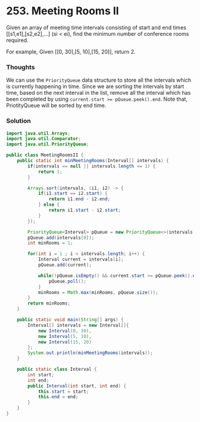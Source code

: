 # 253. Meeting Rooms II
Given an array of meeting time intervals consisting of start and end times [[s1,e1],[s2,e2],...] (si < ei), find the minimum number of conference rooms required.

For example, Given [[0, 30],[5, 10],[15, 20]], return 2.

### Thoughts
We can use the `PriorityQueue` data structure to store all the intervals which is currently happening in time. Since we are sorting the intervals by start time, based on the next interval in the list, remove all the interval which has been completed by using `current.start >= pQueue.peek().end`. Note that, PriotityQueue will be sorted by end time.

### Solution 
```java
import java.util.Arrays;
import java.util.Comparator;
import java.util.PriorityQueue;

public class MeetingRoomsII {
    public static int minMeetingRooms(Interval[] intervals) {
        if(intervals == null || intervals.length <= 1) {
            return 1;
        }

        Arrays.sort(intervals, (i1, i2) -> {
            if(i1.start == i2.start) {
                return i1.end - i2.end;
            } else {
                return i1.start - i2.start;
            }
        });

        PriorityQueue<Interval> pQueue = new PriorityQueue<>(intervals.length, Comparator.comparingInt((i) -> i.end));
        pQueue.add(intervals[0]);
        int minRooms = 1;

        for(int i = 1 ; i < intervals.length; i++) {
            Interval current = intervals[i];
            pQueue.add(current);

            while(!pQueue.isEmpty() && current.start >= pQueue.peek().end) {
                pQueue.poll();
            }
            minRooms = Math.max(minRooms, pQueue.size());
        }
        return minRooms;
    }

    public static void main(String[] args) {
        Interval[] intervals = new Interval[]{
            new Interval(0, 30),
            new Interval(5, 10),
            new Interval(15, 20)
        };
        System.out.println(minMeetingRooms(intervals));
    }

    public static class Interval {
        int start;
        int end;
        public Interval(int start, int end) {
            this.start = start;
            this.end = end;
        }
    }
}
```